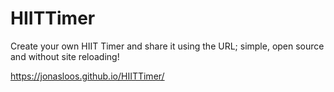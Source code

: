 # HIITTimer
Create your own HIIT Timer and share it using the URL; simple, open source and without site reloading!

https://jonasloos.github.io/HIITTimer/

